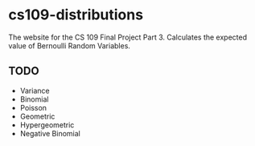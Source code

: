 # cs109-distributions
The website for the CS 109 Final Project Part 3. Calculates the expected value of Bernoulli Random Variables.

## TODO
* Variance
* Binomial
* Poisson
* Geometric
* Hypergeometric
* Negative Binomial
